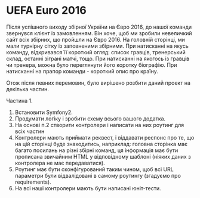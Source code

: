 UEFA Euro 2016
========

Після успішного виходу збірної України на Євро 2016, до нашої команди звернувся клієнт із замовленням. Він хоче, щоб ми зробили 
невеличкий сайт всіх збірних, що пройшли на Євро 2016.
На головній сторінці, ми мали турнірну сітку із заповненими збірними. При натисканні на якусь команду, відкривався її короткий 
огляд: список гравців, тренерський склад, останні зіграні матчі, тощо. При натисканні на якогось із гравців чи тренера, можна 
було переглянути його коротку біографію. При натисканні на прапор команди - короткий опис про країну.

Отож після певних перемовин, було вирішено розбити даний проект на декілька частин.

Частина 1.

1. Встановити Symfony2.
2. Продумати логіку і зробити схему всього вашого додатка.
3. На основі п.2 створити контролери і написати на них роутинг для всіх частин
4. Контролери мають приймати реквест, і віддавати респонс про те, що на цій сторінці буде знаходитись, наприклад: головна сторінка 
має багато посилань на різні збірні команд, ця інформація має бути прописана звичайним HTML у відповідному шаблоні (ніяких даних з 
контролера не має передаватися).
5. Роутинг має бути сконфігурований таким чином, щоб всі URL параметри були відвалідовані в самому роутингу (згадуємо про 
requirements).
6. На всі наші контролери мають бути написані юніт-тести.
